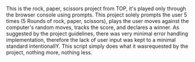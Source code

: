 This is the rock, paper, scissors project from TOP, it's played only through the browser console using prompts.
This project solely prompts the user 5 times (5 Rounds of rock, paper, scissors), plays the user moves against the computer's random moves, tracks the score, and declares a winner.
As suggested by the project guidelines, there was very minimal error handling implementation, therefore the lack of user input was kept to a minimal standard intentionallY. This script simply does what it wasrequested by the project, nothing more, nothing less. 

